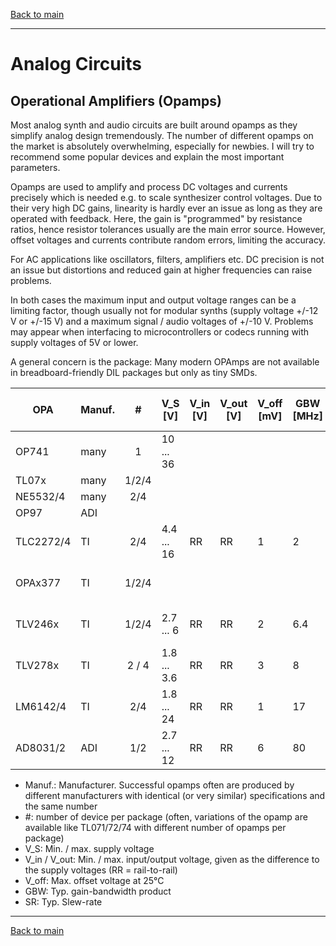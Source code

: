 [Back to main](../README.md)

---

# Analog Circuits

## Operational Amplifiers (Opamps)

Most analog synth and audio circuits are built around opamps as they simplify analog design tremendously. The number of different opamps on the market is absolutely overwhelming, especially for newbies. I will try to recommend some popular devices and explain the most important parameters. 

Opamps are used to amplify and process DC voltages and currents precisely which is needed e.g. to scale synthesizer control voltages. Due to their very high DC gains, linearity is hardly ever an issue as long as they are operated with feedback. Here, the gain is "programmed" by resistance ratios, hence resistor tolerances usually are the main error source. However, offset voltages and currents contribute random errors, limiting the accuracy.

For AC applications like oscillators, filters, amplifiers etc. DC precision is not an issue but distortions and reduced gain at higher frequencies can raise problems.

In both cases the maximum input and output voltage ranges can be a limiting factor, though usually not for modular synths (supply voltage +/-12 V or +/-15 V) and a maximum signal / audio voltages of +/-10 V. Problems may appear when interfacing to microcontrollers or codecs running with supply voltages of 5V or lower.

A general concern is the package: Many modern OPAmps are not available in breadboard-friendly DIL packages but only as tiny SMDs. 

OPA     | Manuf. | #     | V_S [V]   | V_in [V]     | V_out [V]     | V_off [mV]| GBW [MHz]| SR [V/&mu;s] | Comment
--------|--------|:-----:|-----------|--------------|---------------|-----------|----------|--------------|----
OP741   | many   | 1     | 10 ... 36 |  |  |  |  |  | obsolete
TL07x   | many   | 1/2/4 |           |  |  |  |  |  | universal
NE5532/4| many   | 2/4   |           |  |  |  |  |  |  |  dual, low-noise, fast
OP97    | ADI    |       |           |  |  |  |  |  |   precision
TLC2272/4 | TI   | 2/4   | 4.4 ... 16| RR | RR | 1 | 2 |  3.6 |
OPAx377 | TI     | 1/2/4 |           |  |  |  |  |  |  precision, low-voltage
TLV246x | TI | 1/2/4 | 2.7 ... 6 | RR|RR| 2 |6.4|1.6| low-voltage, low-cost
TLV278x | TI | 2 / 4 | 1.8 ... 3.6 | RR|RR| 3 |8|5| low-voltage
LM6142/4 |TI|2/4|1.8 ... 24|RR|RR|1|17|25|
AD8031/2 |ADI|1/2|2.7 ... 12|RR|RR|6|80|30

- Manuf.: Manufacturer. Successful opamps often are produced by different manufacturers with identical (or very similar) specifications and the same number
- #: number of device per package (often, variations of the opamp are available like TL071/72/74 with different number of opamps per package)
- V_S: Min. / max. supply voltage
- V_in / V_out: Min. / max. input/output voltage, given as the difference to the supply voltages (RR = rail-to-rail)
- V_off: Max. offset voltage at 25°C
- GBW: Typ. gain-bandwidth product
- SR: Typ. Slew-rate

---

[Back to main](../README.md)

